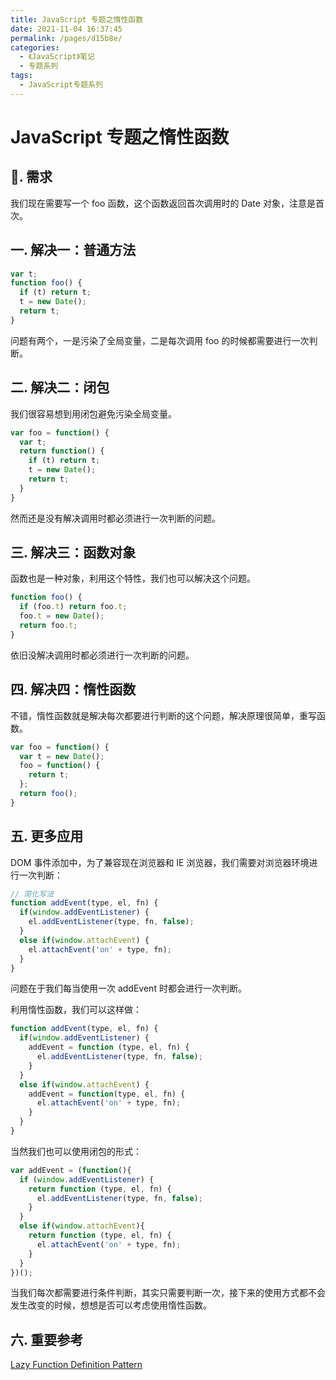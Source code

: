 ```yaml
---
title: JavaScript 专题之惰性函数
date: 2021-11-04 16:37:45
permalink: /pages/d15b8e/
categories:
  - 《JavaScript》笔记
  - 专题系列
tags:
  - JavaScript专题系列
---
```


# JavaScript 专题之惰性函数

## 📖. 需求

我们现在需要写一个 foo 函数，这个函数返回首次调用时的 Date 对象，注意是首次。

## 一. 解决一：普通方法

```js
var t;
function foo() {
  if (t) return t;
  t = new Date();
  return t;
}
```

问题有两个，一是污染了全局变量，二是每次调用 foo 的时候都需要进行一次判断。

## 二. 解决二：闭包

我们很容易想到用闭包避免污染全局变量。

```js
var foo = function() {
  var t;
  return function() {
    if (t) return t;
    t = new Date();
    return t;
  }
}
```

然而还是没有解决调用时都必须进行一次判断的问题。

## 三. 解决三：函数对象

函数也是一种对象，利用这个特性，我们也可以解决这个问题。

```js
function foo() {
  if (foo.t) return foo.t;
  foo.t = new Date();
  return foo.t;
}
```

依旧没解决调用时都必须进行一次判断的问题。

## 四. 解决四：惰性函数

不错，惰性函数就是解决每次都要进行判断的这个问题，解决原理很简单，重写函数。

```js
var foo = function() {
  var t = new Date();
  foo = function() {
    return t;
  };
  return foo();
}
```

## 五. 更多应用

DOM 事件添加中，为了兼容现在浏览器和 IE 浏览器，我们需要对浏览器环境进行一次判断：

```js
// 简化写法
function addEvent(type, el, fn) {
  if(window.addEventListener) {
    el.addEventListener(type, fn, false);
  }
  else if(window.attachEvent) {
    el.attachEvent('on' + type, fn);
  }
}
```

问题在于我们每当使用一次 addEvent 时都会进行一次判断。

利用惰性函数，我们可以这样做：

```js
function addEvent(type, el, fn) {
  if(window.addEventListener) {
    addEvent = function (type, el, fn) {
      el.addEventListener(type, fn, false);
    }
  }
  else if(window.attachEvent) {
    addEvent = function(type, el, fn) {
      el.attachEvent('on' + type, fn);
    }
  }
}
```

当然我们也可以使用闭包的形式：

```js
var addEvent = (function(){
  if (window.addEventListener) {
    return function (type, el, fn) {
      el.addEventListener(type, fn, false);
    }
  }
  else if(window.attachEvent){
    return function (type, el, fn) {
      el.attachEvent('on' + type, fn);
    }
  }
})();
```

当我们每次都需要进行条件判断，其实只需要判断一次，接下来的使用方式都不会发生改变的时候，想想是否可以考虑使用惰性函数。

## 六. 重要参考

[Lazy Function Definition Pattern](http://peter.michaux.ca/articles/lazy-function-definition-pattern)
